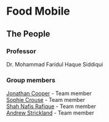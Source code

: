 # Food Mobile

## The People

### Professor

Dr. Mohammad Faridul Haque Siddiqui  

### Group members

[Jonathan Cooper](https://github.com/DrowsySaturn) - Team member  
[Sophie Crouse](https://github.com/saillingaway) - Team member  
[Shah Nafis Rafique](https://github.com/ShahNafisRafique) - Team member  
[Andrew Strickland](https://github.com/andyslucky) - Team member
